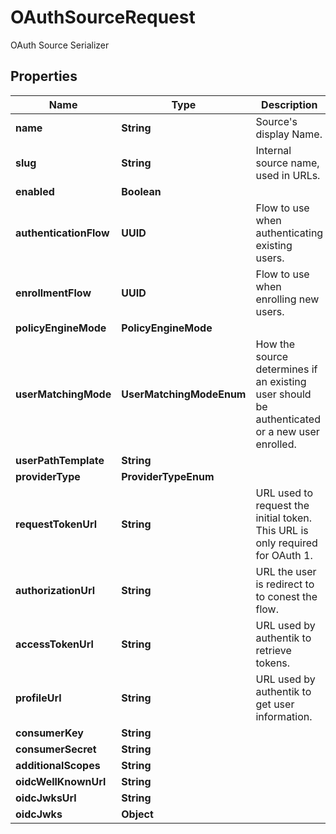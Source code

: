 

# OAuthSourceRequest

OAuth Source Serializer

## Properties

| Name | Type | Description | Notes |
|------------ | ------------- | ------------- | -------------|
|**name** | **String** | Source&#39;s display Name. |  |
|**slug** | **String** | Internal source name, used in URLs. |  |
|**enabled** | **Boolean** |  |  [optional] |
|**authenticationFlow** | **UUID** | Flow to use when authenticating existing users. |  [optional] |
|**enrollmentFlow** | **UUID** | Flow to use when enrolling new users. |  [optional] |
|**policyEngineMode** | **PolicyEngineMode** |  |  [optional] |
|**userMatchingMode** | **UserMatchingModeEnum** | How the source determines if an existing user should be authenticated or a new user enrolled. |  [optional] |
|**userPathTemplate** | **String** |  |  [optional] |
|**providerType** | **ProviderTypeEnum** |  |  |
|**requestTokenUrl** | **String** | URL used to request the initial token. This URL is only required for OAuth 1. |  [optional] |
|**authorizationUrl** | **String** | URL the user is redirect to to conest the flow. |  [optional] |
|**accessTokenUrl** | **String** | URL used by authentik to retrieve tokens. |  [optional] |
|**profileUrl** | **String** | URL used by authentik to get user information. |  [optional] |
|**consumerKey** | **String** |  |  |
|**consumerSecret** | **String** |  |  |
|**additionalScopes** | **String** |  |  [optional] |
|**oidcWellKnownUrl** | **String** |  |  [optional] |
|**oidcJwksUrl** | **String** |  |  [optional] |
|**oidcJwks** | **Object** |  |  [optional] |



